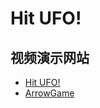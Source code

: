 # Hit UFO!

## 视频演示网站
* [Hit UFO!](http://v.youku.com/v_show/id_XMzU2MTk4NDE2MA==.html?spm=a2h3j.8428770.3416059.1)
* [ArrowGame](http://v.youku.com/v_show/id_XMzU2MTk2NDQxMg==.html?spm=a2h3j.8428770.3416059.1)


